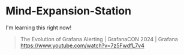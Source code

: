 # Mind-Expansion-Station
I'm learning this right now! 

> The Evolution of Grafana Alerting | GrafanaCON 2024 | Grafana  https://www.youtube.com/watch?v=7z5FwdfL7v4
